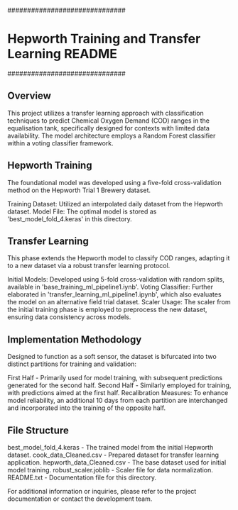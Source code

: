 ##############################
# Hepworth Training and Transfer Learning README
##############################
## Overview ##
This project utilizes a transfer learning approach with classification techniques to predict Chemical Oxygen Demand (COD) ranges in the equalisation tank, specifically designed for contexts with limited data availability. The model architecture employs a Random Forest classifier within a voting classifier framework.

## Hepworth Training ##
The foundational model was developed using a five-fold cross-validation method on the Hepworth Trial 1 Brewery dataset.

Training Dataset: Utilized an interpolated daily dataset from the Hepworth dataset.
Model File: The optimal model is stored as 'best_model_fold_4.keras' in this directory.

## Transfer Learning ##
This phase extends the Hepworth model to classify COD ranges, adapting it to a new dataset via a robust transfer learning protocol.

Initial Models: Developed using 5-fold cross-validation with random splits, available in 'base_training_ml_pipeline1.iynb'.
Voting Classifier: Further elaborated in 'transfer_learning_ml_pipeline1.ipynb', which also evaluates the model on an alternative field trial dataset.
Scaler Usage: The scaler from the initial training phase is employed to preprocess the new dataset, ensuring data consistency across models.

## Implementation Methodology ##
Designed to function as a soft sensor, the dataset is bifurcated into two distinct partitions for training and validation:

First Half - Primarily used for model training, with subsequent predictions generated for the second half.
Second Half - Similarly employed for training, with predictions aimed at the first half.
Recalibration Measures: To enhance model reliability, an additional 10 days from each partition are interchanged and incorporated into the training of the opposite half.

## File Structure ##
best_model_fold_4.keras - The trained model from the initial Hepworth dataset.
cook_data_Cleaned.csv - Prepared dataset for transfer learning application.
hepworth_data_Cleaned.csv - The base dataset used for initial model training.
robust_scaler.joblib - Scaler file for data normalization.
README.txt - Documentation file for this directory.

For additional information or inquiries, please refer to the project documentation or contact the development team.
